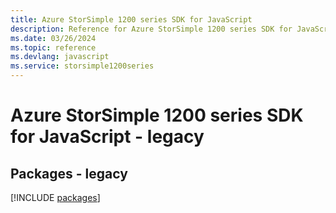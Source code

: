 ```yaml
---
title: Azure StorSimple 1200 series SDK for JavaScript
description: Reference for Azure StorSimple 1200 series SDK for JavaScript
ms.date: 03/26/2024
ms.topic: reference
ms.devlang: javascript
ms.service: storsimple1200series
---
```

# Azure StorSimple 1200 series SDK for JavaScript - legacy
## Packages - legacy
[!INCLUDE [packages](storsimple-1200-series-index.md)]